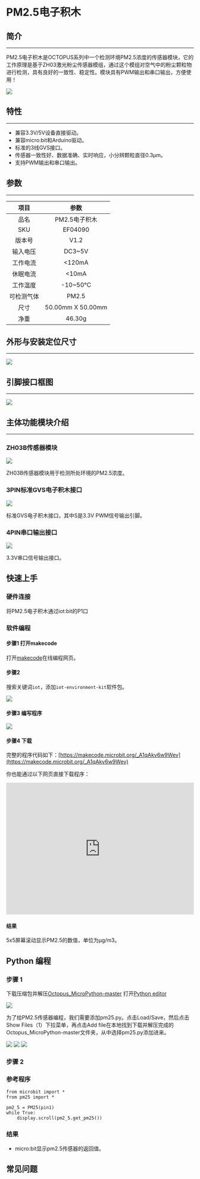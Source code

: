 # PM2.5电子积木

## 简介
---
PM2.5电子积木是OCTOPUS系列中一个检测环境PM2.5浓度的传感器模块，它的工作原理是基于ZH03激光粉尘传感器模组，通过这个模组对空气中的粉尘颗粒物进行检测，具有良好的一致性、稳定性。模块具有PWM输出和串口输出，方便使用！

![](./images/a1gLsct.jpg)

## 特性
---
- 兼容3.3V/5V设备直接驱动。
- 兼容micro:bit和Arduino驱动。
- 标准的3线GVS接口。
- 传感器一致性好、数据准确、实时响应，小分辨颗粒直径0.3μm。
- 支持PWM输出和串口输出。

## 参数
---

|项目|参数|
|:-:|:-:|
|品名|PM2.5电子积木|
|SKU|EF04090|
|版本号|V1.2|
|输入电压|DC3~5V|
|工作电流|<120mA|
|休眠电流|<10mA|
|工作温度|-10~50℃|
|可检测气体|PM2.5|
|尺寸|50.00mm X 50.00mm|
|净重|46.30g|

## 外形与安装定位尺寸
---
![](./images/dbSMKyl.png)

## 引脚接口框图
---
![](./images/MPjcy9E.png)

## 主体功能模块介绍
---
### ZH03B传感器模块

![](./images/B6tTW6k.png)

ZH03B传感器模块用于检测所处环境的PM2.5浓度。

### 3PIN标准GVS电子积木接口

![](./images/XN3NRcN.png)

标准GVS电子积木接口，其中S是3.3V PWM信号输出引脚。

### 4PIN串口输出接口

![](./images/VjMSbCQ.png)

3.3V串口信号输出接口。

## 快速上手

### 硬件连接
将PM2.5电子积木通过iot:bit的P1口


### 软件编程
#### 步骤1 打开makecode
打开[makecode](https://makecode.microbit.org/ "makecode")在线编程网页。

#### 步骤2 
搜索关键词`iot`，添加`iot-environment-kit`软件包。


![](./images/AaZxCEb.jpg)


#### 步骤3 编写程序



![](./images/04090_03.png)





#### 步骤4 下载
完整的程序代码如下：[https://makecode.microbit.org/_A1qAkv6w9Wev](https://makecode.microbit.org/_A1qAkv6w9Wev)

你也能通过以下网页直接下载程序：  
<div style="position:relative;height:0;padding-bottom:70%;overflow:hidden;"><iframe style="position:absolute;top:0;left:0;width:100%;height:100%;" src="https://makecode.microbit.org/#pub:_A1qAkv6w9Wev" frameborder="0" sandbox="allow-popups allow-forms allow-scripts allow-same-origin"></iframe></div>

#### 结果
5x5屏幕滚动显示PM2.5的数值，单位为μg/m3。

## Python 编程

### 步骤 1
下载压缩包并解压[Octopus_MicroPython-master](https://github.com/lionyhw/Octopus_MicroPython/archive/master.zip)
打开[Python editor](https://python.microbit.org/v/2.0)

![](./images/05001_07.png)

为了给PM2.5传感器编程，我们需要添加pm25.py。点击Load/Save，然后点击Show Files（1）下拉菜单，再点击Add file在本地找到下载并解压完成的Octopus_MicroPython-master文件夹，从中选择pm25.py添加进来。

![](./images/05001_08.png)
![](./images/05001_09.png)
![](./images/04090_10.png)

### 步骤 2
### 参考程序
```
from microbit import *
from pm25 import *

pm2_5 = PM25(pin1)
while True:
    display.scroll(pm2_5.get_pm25())
```


### 结果
- micro:bit显示pm2.5传感器的返回值。



## 常见问题
